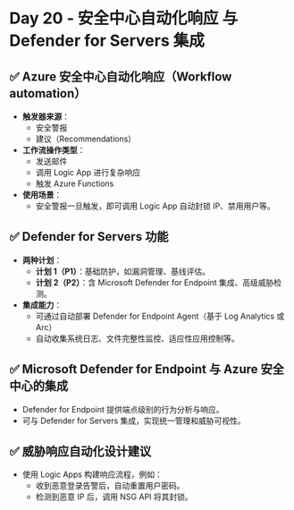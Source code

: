 # Day 20 - 安全中心自动化响应 与 Defender for Servers 集成

## ✅ Azure 安全中心自动化响应（Workflow automation）
- **触发器来源**：
  - 安全警报
  - 建议（Recommendations）
- **工作流操作类型**：
  - 发送邮件
  - 调用 Logic App 进行复杂响应
  - 触发 Azure Functions
- **使用场景**：
  - 安全警报一旦触发，即可调用 Logic App 自动封锁 IP、禁用用户等。

## ✅ Defender for Servers 功能
- **两种计划**：
  - **计划 1（P1）**：基础防护，如漏洞管理、基线评估。
  - **计划 2（P2）**：含 Microsoft Defender for Endpoint 集成、高级威胁检测。
- **集成能力**：
  - 可通过自动部署 Defender for Endpoint Agent（基于 Log Analytics 或 Arc）
  - 自动收集系统日志、文件完整性监控、适应性应用控制等。

## ✅ Microsoft Defender for Endpoint 与 Azure 安全中心的集成
- Defender for Endpoint 提供端点级别的行为分析与响应。
- 可与 Defender for Servers 集成，实现统一管理和威胁可视性。

## ✅ 威胁响应自动化设计建议
- 使用 Logic Apps 构建响应流程，例如：
  - 收到恶意登录告警后，自动重置用户密码。
  - 检测到恶意 IP 后，调用 NSG API 将其封锁。
